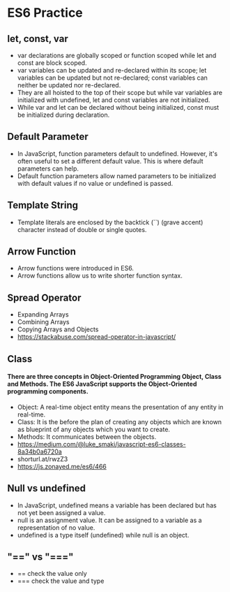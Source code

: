 # ES6 Practice

## let, const, var
  - var declarations are globally scoped or function scoped while let and const are block scoped.
  - var variables can be updated and re-declared within its scope; let variables can be updated but not re-declared; const variables can neither be updated nor re-declared.
  - They are all hoisted to the top of their scope but while var variables are initialized with undefined, let and const variables are not initialized.
  - While var and let can be declared without being initialized, const must be initialized during declaration.

## Default Parameter
  - In JavaScript, function parameters default to undefined. However, it's often useful to set a different default value. This is where default parameters can help.
  - Default function parameters allow named parameters to be initialized with default values if no value or undefined is passed.

## Template String
  - Template literals are enclosed by the backtick (``)  (grave accent) character instead of double or single quotes.
  

## Arrow Function
  - Arrow functions were introduced in ES6.
  - Arrow functions allow us to write shorter function syntax.
  

## Spread Operator
  - Expanding Arrays
  - Combining Arrays
  - Copying Arrays and Objects
  - https://stackabuse.com/spread-operator-in-javascript/
  

## Class
#### There are three concepts in Object-Oriented Programming Object, Class and Methods. The ES6 JavaScript supports the Object-Oriented programming components.
  - Object: A real-time object entity means the presentation of any entity in real-time.
  - Class: It is the before the plan of creating any objects which are known as blueprint of any objects which you want to create.
  - Methods: It communicates between the objects.
  - https://medium.com/@luke_smaki/javascript-es6-classes-8a34b0a6720a
  - shorturl.at/rwzZ3
  - https://js.zonayed.me/es6/466

## Null vs undefined
  - In JavaScript, undefined means a variable has been declared but has not yet been assigned a value.
  - null is an assignment value. It can be assigned to a variable as a representation of no value.
  - undefined is a type itself (undefined) while null is an object.

## "==" vs "==="
  - == check the value only
  - === check the value and type